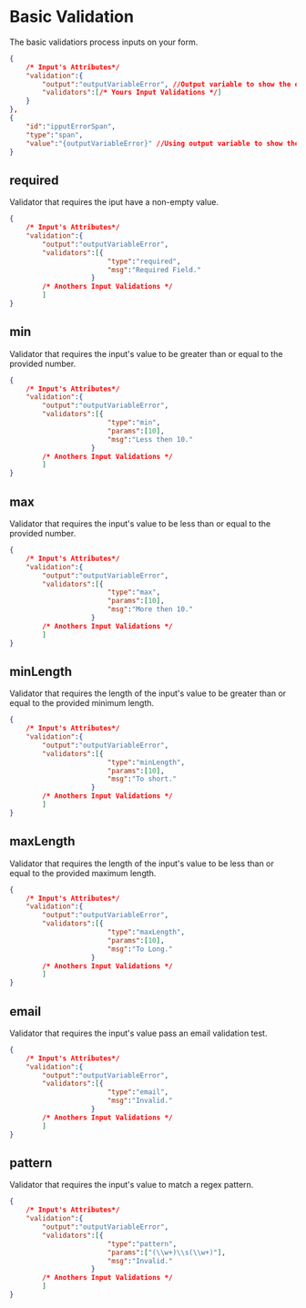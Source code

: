 # Basic Validation

The basic validatiors process inputs on your form.

```json
{
    /* Input's Attributes*/
    "validation":{
        "output":"outputVariableError", //Output variable to show the error.
        "validators":[/* Yours Input Validations */]
    }
},
{
    "id":"ipputErrorSpan",
    "type":"span",
    "value":"{outputVariableError}" //Using output variable to show the error.
}
```

## required

Validator that requires the iput have a non-empty value.

```json
{
    /* Input's Attributes*/
    "validation":{
        "output":"outputVariableError",
        "validators":[{
                        "type":"required",
                        "msg":"Required Field."
                    }
        /* Anothers Input Validations */
        ]
}
```

## min

Validator that requires the input's value to be greater than or equal to the provided number.

```json
{
    /* Input's Attributes*/
    "validation":{
        "output":"outputVariableError",
        "validators":[{
                        "type":"min",
                        "params":[10],
                        "msg":"Less then 10."
                    }
        /* Anothers Input Validations */
        ]
}
```

## max

Validator that requires the input's value to be less than or equal to the provided number.

```json
{
    /* Input's Attributes*/
    "validation":{
        "output":"outputVariableError",
        "validators":[{
                        "type":"max",
                        "params":[10],
                        "msg":"More then 10."
                    }
        /* Anothers Input Validations */
        ]
}
```

## minLength

Validator that requires the length of the input's value to be greater than or equal to the provided minimum length.

```json
{
    /* Input's Attributes*/
    "validation":{
        "output":"outputVariableError",
        "validators":[{
                        "type":"minLength",
                        "params":[10],
                        "msg":"To short."
                    }
        /* Anothers Input Validations */
        ]
}
```

## maxLength

Validator that requires the length of the input's value to be less than or equal to the provided maximum length. 

```json
{
    /* Input's Attributes*/
    "validation":{
        "output":"outputVariableError",
        "validators":[{
                        "type":"maxLength",
                        "params":[10],
                        "msg":"To Long."
                    }
        /* Anothers Input Validations */
        ]
}
```

## email

Validator that requires the input's value pass an email validation test.

```json
{
    /* Input's Attributes*/
    "validation":{
        "output":"outputVariableError",
        "validators":[{
                        "type":"email",
                        "msg":"Invalid."
                    }
        /* Anothers Input Validations */
        ]
}
```

## pattern

Validator that requires the input's value to match a regex pattern. 

```json
{
    /* Input's Attributes*/
    "validation":{
        "output":"outputVariableError",
        "validators":[{
                        "type":"pattern",
                        "params":["(\\w+)\\s(\\w+)"],
                        "msg":"Invalid."
                    }
        /* Anothers Input Validations */
        ]
}
```